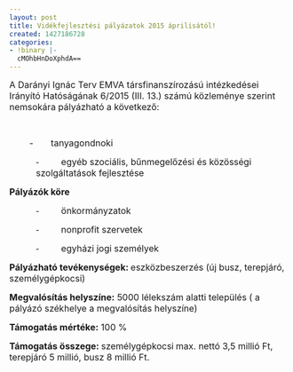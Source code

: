 ```yaml
---
layout: post
title: Vidékfejlesztési pályázatok 2015 áprilisától!
created: 1427186728
categories:
- !binary |-
  cMOhbHnDoXphdA==
---
```

<p><span style="font-size: medium;">A Darányi Ignác Terv EMVA társfinanszírozású intézkedései Irányító Hatóságának 6/2015 (III. 13.) számú közleménye szerint nemsokára pályázható a következő:<br></span></p><p><!--break--></p><p>&nbsp;</p><p><span style="font-size: medium;">&nbsp;&nbsp;&nbsp;&nbsp;&nbsp;&nbsp;&nbsp; -&nbsp;&nbsp;&nbsp;&nbsp;&nbsp;&nbsp; tanyagondnoki </span></p><p style="margin-left: 36.0pt;"><span style="font-size: medium;"><span style="font-family: 'Calibri','sans-serif';">-<span style="font-family: 'Times New Roman'; font-style: normal; font-weight: normal; line-height: normal; font-size-adjust: none; font-stretch: normal; font-feature-settings: normal; font-language-override: normal; font-kerning: auto; font-synthesis: weight style; font-variant: normal;">&nbsp;&nbsp;&nbsp;&nbsp;&nbsp;&nbsp;&nbsp;&nbsp;&nbsp; </span></span>egyéb szociális, bűnmegelőzési és közösségi szolgáltatások fejlesztése</span></p><p><span style="font-size: medium;"><strong>Pályázók köre </strong></span></p><p style="margin-left: 36.0pt;"><span style="font-size: medium;"><span style="font-family: 'Calibri','sans-serif';">-<span style="font-family: 'Times New Roman'; font-style: normal; font-weight: normal; line-height: normal; font-size-adjust: none; font-stretch: normal; font-feature-settings: normal; font-language-override: normal; font-kerning: auto; font-synthesis: weight style; font-variant: normal;">&nbsp;&nbsp;&nbsp;&nbsp;&nbsp;&nbsp;&nbsp;&nbsp;&nbsp; </span></span>önkormányzatok</span></p><p style="margin-left: 36.0pt;"><span style="font-size: medium;"><span style="font-family: 'Calibri','sans-serif';">-<span style="font-family: 'Times New Roman'; font-style: normal; font-weight: normal; line-height: normal; font-size-adjust: none; font-stretch: normal; font-feature-settings: normal; font-language-override: normal; font-kerning: auto; font-synthesis: weight style; font-variant: normal;">&nbsp;&nbsp;&nbsp;&nbsp;&nbsp;&nbsp;&nbsp;&nbsp;&nbsp; </span></span>nonprofit szervetek</span></p><p style="margin-left: 36.0pt;"><span style="font-size: medium;"><span style="font-family: 'Calibri','sans-serif';">-<span style="font-family: 'Times New Roman'; font-style: normal; font-weight: normal; line-height: normal; font-size-adjust: none; font-stretch: normal; font-feature-settings: normal; font-language-override: normal; font-kerning: auto; font-synthesis: weight style; font-variant: normal;">&nbsp;&nbsp;&nbsp;&nbsp;&nbsp;&nbsp;&nbsp;&nbsp;&nbsp; </span></span>egyházi jogi személyek</span></p><p><span style="font-size: medium;"><strong>Pályázható tevékenységek: </strong>eszközbeszerzés (új busz, terepjáró, személygépkocsi)</span></p><p><span style="font-size: medium;"><strong>Megvalósítás helyszíne:</strong> 5000 lélekszám alatti település ( a pályázó székhelye a megvalósítás helyszíne)</span></p><p><span style="font-size: medium;"><strong>Támogatás mértéke:</strong> 100 %</span></p><p><span style="font-size: medium;"> <strong>Támogatás összege: </strong>személygépkocsi<strong> </strong>max. nettó 3,5 millió Ft, terepjáró 5 millió, busz 8 millió Ft.</span></p>
